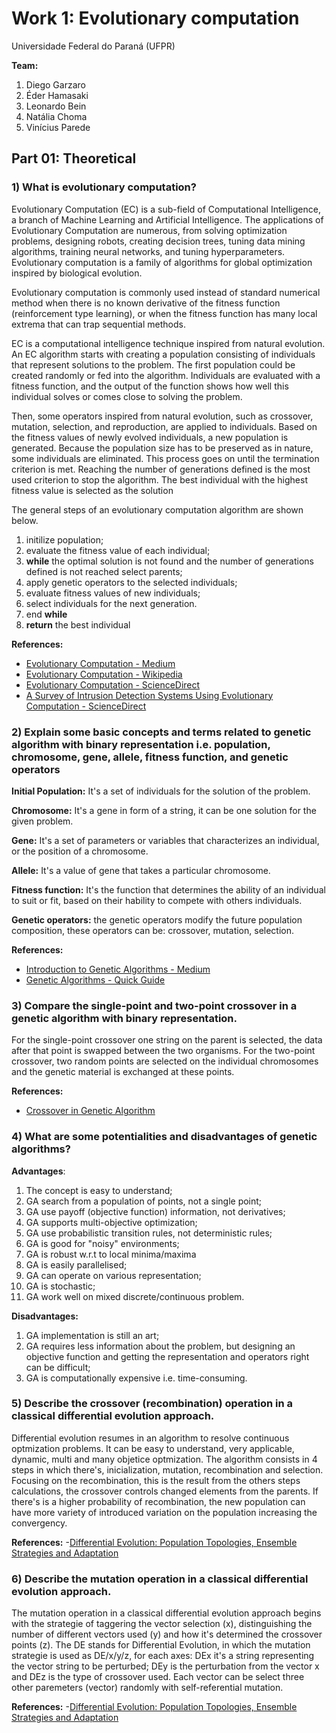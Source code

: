 # Work 1: Evolutionary computation

Universidade Federal do Paraná (UFPR)

**Team:** 
1. Diego Garzaro
2. Éder Hamasaki
3. Leonardo Bein
4. Natália Choma
5. Vinícius Parede

## Part 01: Theoretical

### 1) What is evolutionary computation?

Evolutionary Computation (EC) is a sub-field of Computational Intelligence, a branch of Machine Learning and Artificial Intelligence. The applications of Evolutionary Computation are numerous, from solving optimization problems, designing robots, creating decision trees, tuning data mining algorithms, training neural networks, and tuning hyperparameters. Evolutionary computation is a family of algorithms for global optimization inspired by biological evolution.

Evolutionary computation is commonly used instead of standard numerical method when there is no known derivative of the fitness function (reinforcement type learning), or when the fitness function has many local extrema that can trap sequential methods.

EC is a computational intelligence technique inspired from natural evolution. An EC algorithm starts with creating a population consisting of individuals that represent solutions to the problem. The first population could be created randomly or fed into the algorithm. Individuals are evaluated with a fitness function, and the output of the function shows how well this individual solves or comes close to solving the problem.

Then, some operators inspired from natural evolution, such as crossover, mutation, selection, and reproduction, are applied to individuals. Based on the fitness values of newly evolved individuals, a new population is generated. Because the population size has to be preserved as in nature, some individuals are eliminated. This process goes on until the termination criterion is met. Reaching the number of generations defined is the most used criterion to stop the algorithm. The best individual with the highest fitness value is selected as the solution

The general steps of an evolutionary computation algorithm are shown below.
1. initilize population;
2. evaluate the fitness value of each individual;
3. **while** the optimal solution is not found and the number of generations defined is not reached select parents;
4. apply genetic operators to the selected individuals;
5. evaluate fitness values of new individuals;
6. select individuals for the next generation.
7. end **while**
8. **return** the best individual


**References:**
 - [Evolutionary Computation - Medium](https://towardsdatascience.com/evolutionary-computation-full-course-overview-f4e421e945d9)
 - [Evolutionary Computation - Wikipedia](https://en.wikipedia.org/wiki/Evolutionary_computation)
 - [Evolutionary Computation - ScienceDirect](https://www.sciencedirect.com/topics/computer-science/evolutionary-computation)
 - [A Survey of Intrusion Detection Systems Using Evolutionary Computation - ScienceDirect](https://www.sciencedirect.com/science/article/pii/B9780128015384000045) 

### 2) Explain some basic concepts and terms related to genetic algorithm with binary representation i.e. population, chromosome, gene, allele, fitness function, and genetic operators

**Initial Population:** It's a set of individuals for the solution of the problem.  

**Chromosome:** It's a gene in form of a string, it can be one solution for the given problem.

**Gene:** It's a set of parameters or variables that characterizes an individual, or the position of a chromosome.

**Allele:** It's a value of gene that takes a particular chromosome.

**Fitness function:** It's the function that determines the ability of an individual to suit or fit, based on their hability to compete with others individuals. 

**Genetic operators:** the genetic operators modify the future population composition, these operators can be: crossover, mutation, selection.

**References:**
- [Introduction to Genetic Algorithms - Medium](https://towardsdatascience.com/introduction-to-genetic-algorithms-including-example-code-e396e98d8bf3)
- [Genetic Algorithms - Quick Guide](https://www.tutorialspoint.com/genetic_algorithms/genetic_algorithms_quick_guide.htm)

### 3) Compare the single-point and two-point crossover in a genetic algorithm with binary representation.

For the single-point crossover one string on the parent is selected, the data after that point is swapped between the two organisms. For the two-point crossover, two random points are selected on the individual chromosomes and the genetic material is exchanged at these points.

**References:**
- [Crossover in Genetic Algorithm](https://www.geeksforgeeks.org/crossover-in-genetic-algorithm/)

### 4) What are some potentialities and disadvantages of genetic algorithms?

**Advantages**:
1. The concept is easy to understand;
2. GA search from a population of points, not a single point;
3. GA use payoff (objective function) information, not derivatives;
4. GA supports multi-objective optimization;
5. GA use probabilistic transition rules, not deterministic rules;
6. GA is good for "noisy" environments;
7. GA is robust w.r.t to local minima/maxima
8. GA is easily parallelised;
9. GA can operate on various representation;
10. GA is stochastic;
11. GA work well on mixed discrete/continuous problem.

**Disadvantages:**
1. GA implementation is still an art;
2. GA requires less information about the problem, but designing an objective function and getting the representation and operators right can be difficult;
3. GA is computationally expensive i.e. time-consuming.

### 5) Describe the crossover (recombination) operation in a classical differential evolution approach.

Differential evolution resumes in an algorithm to resolve  continuous optmization problems. It can be easy to understand, very applicable, dynamic, multi and many objetice optmization. 
The algorithm consists in 4 steps in which there's, inicialization, mutation, recombination and selection. Focusing on the recombination, this is the result from the others steps calculations, the crossover controls changed elements from the parents. If there's is a higher probability of recombination, the new population can have more variety of introduced variation on the population increasing the convergency. 

**References:**
-[Differential Evolution: Population Topologies, Ensemble Strategies and Adaptation](https://www.cs.usm.maine.edu/~congdon/Conferences/CEC2015/Suganthan.CEC2015.tutorial.pdf)

### 6) Describe the mutation operation in a classical differential evolution approach.
The mutation operation in a classical differential evolution approach begins with the strategie of taggering the vector selection (x), distinguishing the number of different vectors used (y) and how it's determined the crossover points (z). 
The DE stands for Differential Evolution, in which the mutation strategie is used as DE/x/y/z, for each axes: DEx it's a string representing the vector string to be perturbed; DEy is the perturbation from the vector x and DEz is the type of crossover used. Each vector can be select three other paremeters (vector) randomly with self-referential mutation.

**References:**
-[Differential Evolution: Population Topologies, Ensemble Strategies and Adaptation](https://www.cs.usm.maine.edu/~congdon/Conferences/CEC2015/Suganthan.CEC2015.tutorial.pdf)
